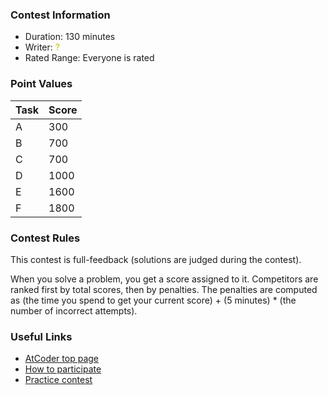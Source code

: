 
<div>

<span>

<span>

### **Contest Information**

<ul>

<li>
Duration: 130 minutes
</li>

<li>
Writer: 
<font color="#C0C000">?</font>

</li>

<li>
Rated Range: Everyone is rated
</li>

</ul>

### **Point Values**

<div>

<div>

<table>

<thead>

<tr>

<th>
Task
</th>

<th>
Score
</th>

</tr>

</thead>

<tbody>

<tr>

<td>
A
</td>

<td>
300
</td>

</tr>

<tr>

<td>
B
</td>

<td>
700
</td>

</tr>

<tr>

<td>
C
</td>

<td>
700
</td>

</tr>

<tr>

<td>
D
</td>

<td>
1000
</td>

</tr>

<tr>

<td>
E
</td>

<td>
1600
</td>

</tr>

<tr>

<td>
F
</td>

<td>
1800
</td>

</tr>

</tbody>

</table>

</div>

</div>

### **Contest Rules**
This contest is full-feedback (solutions are judged during the contest).




When you solve a problem, you get a score assigned to it.
Competitors are ranked first by total scores, then by penalties.
The penalties are computed as (the time you spend to get your current score) + (5 minutes) * (the number of incorrect attempts).






### **Useful Links**

<ul>

<li>
<a href="https://atcoder.jp/">AtCoder top page</a>
</li>

<li>
<a href="https://atcoder.jp/post/2">How to participate</a>
</li>

<li>
<a href="https://practice.contest.atcoder.jp/">Practice contest</a>
</li>

</ul>

</span>

</span>

</div>

